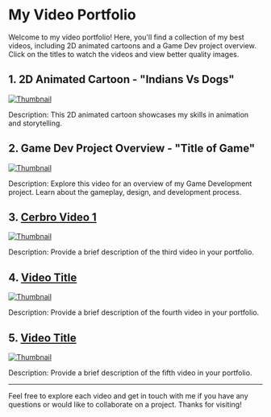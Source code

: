 # My Video Portfolio

Welcome to my video portfolio! Here, you'll find a collection of my best videos, including 2D animated cartoons and a Game Dev project overview. Click on the titles to watch the videos and view better quality images.

## 1. 2D Animated Cartoon - "Indians Vs Dogs"
[![Thumbnail](https://i.ytimg.com/an_webp/EVK4XeHpms0/mqdefault_6s.webp?du=3000&sqp=CLjO36gG&rs=AOn4CLBJWmkZPsNMWlqN-wPIeC92BFpCKA)](https://youtu.be/EVK4XeHpms0?si=lqt7M-kxTzpdXy6w)

Description: This 2D animated cartoon showcases my skills in animation and storytelling.

## 2. Game Dev Project Overview - "Title of Game"
[![Thumbnail](link_to_thumbnail_image)](link_to_video)

Description: Explore this video for an overview of my Game Development project. Learn about the gameplay, design, and development process.

## 3. [Cerbro Video 1](link_to_video)
[![Thumbnail](link_to_thumbnail_image)](link_to_video)

Description: Provide a brief description of the third video in your portfolio.

## 4. [Video Title](link_to_video)
[![Thumbnail](link_to_thumbnail_image)](link_to_video)

Description: Provide a brief description of the fourth video in your portfolio.

## 5. [Video Title](link_to_video)
[![Thumbnail](link_to_thumbnail_image)](link_to_video)

Description: Provide a brief description of the fifth video in your portfolio.

---

Feel free to explore each video and get in touch with me if you have any questions or would like to collaborate on a project. Thanks for visiting!

